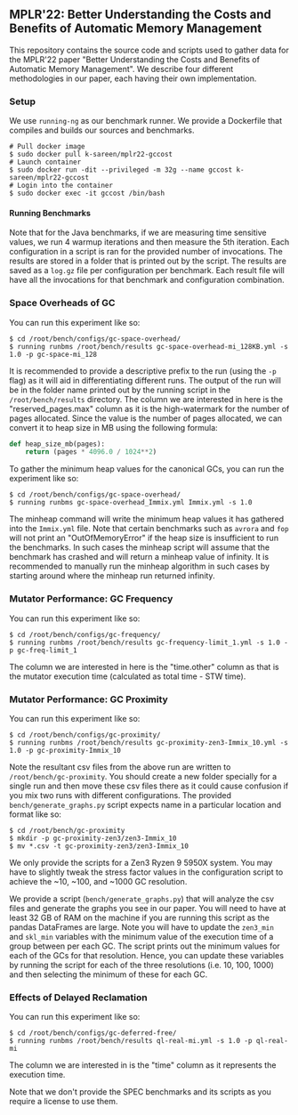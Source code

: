 ## MPLR'22: Better Understanding the Costs and Benefits of Automatic Memory Management

This repository contains the source code and scripts used to gather data for
the MPLR'22 paper "Better Understanding the Costs and Benefits of Automatic
Memory Management". We describe four different methodologies in our paper, each
having their own implementation.

### Setup
We use `running-ng` as our benchmark runner. We provide a Dockerfile that
compiles and builds our sources and benchmarks.

```console
# Pull docker image
$ sudo docker pull k-sareen/mplr22-gccost
# Launch container
$ sudo docker run -dit --privileged -m 32g --name gccost k-sareen/mplr22-gccost
# Login into the container
$ sudo docker exec -it gccost /bin/bash
```

#### Running Benchmarks
Note that for the Java benchmarks, if we are measuring time sensitive values, we
run 4 warmup iterations and then measure the 5th iteration. Each configuration
in a script is ran for the provided number of invocations. The results are
stored in a folder that is printed out by the script. The results are saved as a
`log.gz` file per configuration per benchmark. Each result file will have all
the invocations for that benchmark and configuration combination.

### Space Overheads of GC
You can run this experiment like so:
```console
$ cd /root/bench/configs/gc-space-overhead/
$ running runbms /root/bench/results gc-space-overhead-mi_128KB.yml -s 1.0 -p gc-space-mi_128
```
It is recommended to provide a descriptive prefix to the run (using the `-p`
flag) as it will aid in differentiating different runs. The output of the run
will be in the folder name printed out by the running script in the
`/root/bench/results` directory. The column we are interested in here is the
"reserved_pages.max" column as it is the high-watermark for the number of pages
allocated. Since the value is the number of pages allocated, we can convert it
to heap size in MB using the following formula:

```python
def heap_size_mb(pages):
    return (pages * 4096.0 / 1024**2)
```

To gather the minimum heap values for the canonical GCs, you can run the
experiment like so:
```console
$ cd /root/bench/configs/gc-space-overhead/
$ running runbms gc-space-overhead_Immix.yml Immix.yml -s 1.0
```
The minheap command will write the minimum heap values it has gathered into the
`Immix.yml` file. Note that certain benchmarks such as `avrora` and `fop` will
not print an "OutOfMemoryError" if the heap size is insufficient to run the
benchmarks. In such cases the minheap script will assume that the benchmark has
crashed and will return a minheap value of infinity. It is recommended to
manually run the minheap algorithm in such cases by starting around where the
minheap run returned infinity.

### Mutator Performance: GC Frequency
You can run this experiment like so:
```console
$ cd /root/bench/configs/gc-frequency/
$ running runbms /root/bench/results gc-frequency-limit_1.yml -s 1.0 -p gc-freq-limit_1
```

The column we are interested in here is the "time.other" column as that is the
mutator execution time (calculated as total time - STW time).

### Mutator Performance: GC Proximity
You can run this experiment like so:
```console
$ cd /root/bench/configs/gc-proximity/
$ running runbms /root/bench/results gc-proximity-zen3-Immix_10.yml -s 1.0 -p gc-proximity-Immix_10
```

Note the resultant csv files from the above run are written to
`/root/bench/gc-proximity`. You should create a new folder specially for a
single run and then move these csv files there as it could cause confusion if
you mix two runs with different configurations. The provided
`bench/generate_graphs.py` script expects name in a particular location and format like so:

```console
$ cd /root/bench/gc-proximity
$ mkdir -p gc-proximity-zen3/zen3-Immix_10
$ mv *.csv -t gc-proximity-zen3/zen3-Immix_10
```

We only provide the scripts for a Zen3 Ryzen 9 5950X system. You may have to
slightly tweak the stress factor values in the configuration script to achieve
the ~10, ~100, and ~1000 GC resolution.

We provide a script (`bench/generate_graphs.py`) that will analyze the csv files
and generate the graphs you see in our paper. You will need to have at least 32
GB of RAM on the machine if you are running this script as the pandas DataFrames
are large. Note you will have to update the `zen3_min` and `skl_min` variables
with the minimum value of the execution time of a group between per each GC. The
script prints out the minimum values for each of the GCs for that resolution.
Hence, you can update these variables by running the script for each of the
three resolutions (i.e. 10, 100, 1000) and then selecting the minimum of these
for each GC.

### Effects of Delayed Reclamation
You can run this experiment like so:
```console
$ cd /root/bench/configs/gc-deferred-free/
$ running runbms /root/bench/results ql-real-mi.yml -s 1.0 -p ql-real-mi
```
The column we are interested in is the "time" column as it represents the
execution time.

Note that we don't provide the SPEC benchmarks and its scripts as you require a
license to use them.
